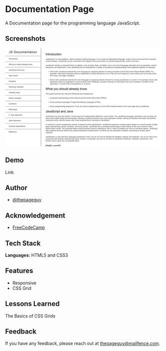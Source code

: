 # Documentation Page

A Documentation page for the programming language JavaScript.

## Screenshots

![App Screenshot](img/screenshot.jpeg)

## Demo

Link

## Author

- [@thepageguy](https://www.github.com/thepageguy)

## Acknowledgement

- [FreeCodeCamp](https://www.freecodecamp.org/)

## Tech Stack

**Languages:** HTML5 and CSS3

## Features

- Responsive
- CSS Grid

## Lessons Learned

The Basics of CSS Grids

## Feedback

If you have any feedback, please reach out at thepageguy@mailfence.com.
